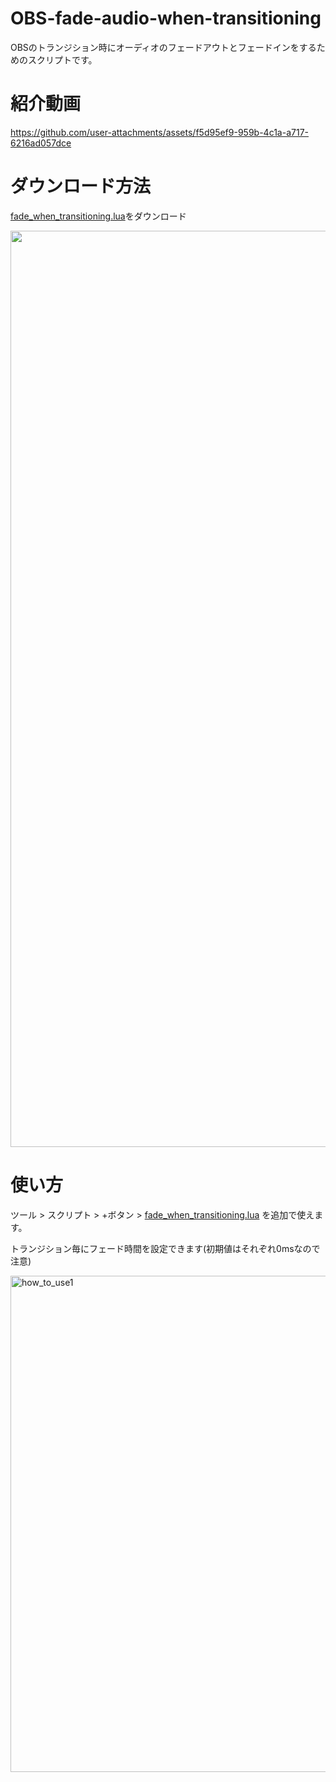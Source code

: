 # OBS-fade-audio-when-transitioning

OBSのトランジション時にオーディオのフェードアウトとフェードインをするためのスクリプトです。

# 紹介動画

https://github.com/user-attachments/assets/f5d95ef9-959b-4c1a-a717-6216ad057dce

# ダウンロード方法

[fade_when_transitioning.lua](https://github.com/NagaoSouma/OBS-fade-audio-when-transitioning/blob/main/fade_when_transitioning.lua)をダウンロード

<img width="1466" src="https://github.com/user-attachments/assets/603647c7-f97c-4b73-b8f6-d3d53679cc8b">

# 使い方

ツール > スクリプト > +ボタン > [fade_when_transitioning.lua](https://github.com/NagaoSouma/OBS-fade-audio-when-transitioning/blob/main/fade_when_transitioning.lua) を追加で使えます。

トランジション毎にフェード時間を設定できます(初期値はそれぞれ0msなので注意)

<img width="794" alt="how_to_use1" src="https://github.com/user-attachments/assets/93e891a0-e7e8-42ee-a134-211f413b2f54">
